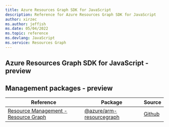 ```yaml
---
title: Azure Resources Graph SDK for JavaScript
description: Reference for Azure Resources Graph SDK for JavaScript
author: xirzec
ms.author: jeffish
ms.date: 05/04/2022
ms.topic: reference
ms.devlang: JavaScript
ms.service: Resources Graph
---
```

## Azure Resources Graph SDK for JavaScript - preview
## Management packages - preview
| Reference | Package | Source |
|---|---|---|
|[Resource Management - Resource Graph](javascript/api/overview/azure/arm-resourcegraph-readme)|[@azure/arm-resourcegraph](https://www.npmjs.com/package/@azure/arm-resourcegraph)|[Github](https://github.com/Azure/azure-sdk-for-js/blob/main/sdk/resourcegraph/arm-resourcegraph)|

